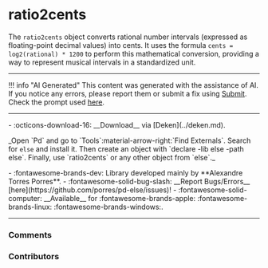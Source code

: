 # ratio2cents

The `ratio2cents` object converts rational number intervals (expressed as floating-point decimal values) into cents. It uses the formula `cents = log2(rational) * 1200` to perform this mathematical conversion, providing a way to represent musical intervals in a standardized unit.

---

!!! info "AI Generated"
    This content was generated with the assistance of AI. If you notice any errors, please report them or submit a fix using [Submit](../submit.md). Check the prompt used [here](../prompts/helppatchai.md).

---

<div class="grid cards" markdown>
- :octicons-download-16: __Download__ via [Deken](../deken.md).  <p style="font-size: 14px">_Open `Pd` and go to `Tools`:material-arrow-right:`Find Externals`. Search for <code>else</code> and install it. Then create an object with `declare -lib else -path else`. Finally, use `ratio2cents` or any other object from `else`._</p>
- :fontawesome-brands-dev: Library developed mainly by **Alexandre Torres Porres**.
- :fontawesome-solid-bug-slash: __Report Bugs/Errors__ [here](https://github.com/porres/pd-else/issues)!
- :fontawesome-solid-computer: __Available__ for :fontawesome-brands-apple: :fontawesome-brands-linux: :fontawesome-brands-windows:.
</div>

---

<h3>Comments</h3>

<script src="https://giscus.app/client.js"
    data-repo="charlesneimog/Awesome-PD"
    data-repo-id="R_kgDOLaunFg"
    data-category="Comments"
    data-category-id="DIC_kwDOLaunFs4CnXHy"
    data-mapping="title"
    data-strict="0"
    data-reactions-enabled="1"
    data-emit-metadata="0"
    data-input-position="bottom"
    data-theme="preferred_color_scheme"
    data-lang="en"
    data-loading="lazy"
    crossorigin="anonymous"
    async>
</script>
    
<h3>Contributors</h3>

<div id="avatars"></div>

<script>
const nicknames = ["charlesneimog"];
const container = document.getElementById('avatars');
nicknames.forEach(nick => {
  const link = document.createElement('a');
  link.href = `https://github.com/${nick}`;
  link.target = '_blank'; // opens in new tab
  const img = document.createElement('img');
  img.src = `https://github.com/${nick}.png`;
  img.alt = nick;
  img.className = 'avatar';
  link.appendChild(img);
  container.appendChild(link);
});
</script>
    